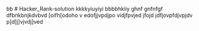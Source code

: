 bb # Hacker_Rank-solution
kkkkyiuyiyi
bbbbhkiiy
ghnf
gnfnfgf
dfbnkbnjkdvbvd
[oifh[odoho
v
edofjjvpdjpo
vidjfpvjed
jfojd
jdfjovpfdjvpjdv
p]d]j]vjvdj]ved
